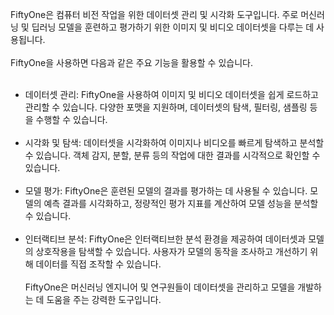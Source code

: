 FiftyOne은 컴퓨터 비전 작업을 위한 데이터셋 관리 및 시각화 도구입니다. 주로 머신러닝 및 딥러닝 모델을 훈련하고 평가하기 위한 이미지 및 비디오 데이터셋을 다루는 데 사용됩니다.
<br><br>
FiftyOne을 사용하면 다음과 같은 주요 기능을 활용할 수 있습니다.
<br><br>
- 데이터셋 관리: FiftyOne을 사용하여 이미지 및 비디오 데이터셋을 쉽게 로드하고 관리할 수 있습니다. 다양한 포맷을 지원하며, 데이터셋의 탐색, 필터링, 샘플링 등을 수행할 수 있습니다.
<br><br>
- 시각화 및 탐색: 데이터셋을 시각화하여 이미지나 비디오를 빠르게 탐색하고 분석할 수 있습니다. 객체 감지, 분할, 분류 등의 작업에 대한 결과를 시각적으로 확인할 수 있습니다.
<br><br>
- 모델 평가: FiftyOne은 훈련된 모델의 결과를 평가하는 데 사용될 수 있습니다. 모델의 예측 결과를 시각화하고, 정량적인 평가 지표를 계산하여 모델 성능을 분석할 수 있습니다.
<br><br>
- 인터랙티브 분석: FiftyOne은 인터랙티브한 분석 환경을 제공하여 데이터셋과 모델의 상호작용을 탐색할 수 있습니다. 사용자가 모델의 동작을 조사하고 개선하기 위해 데이터를 직접 조작할 수 있습니다.
<br><br>
FiftyOne은 머신러닝 엔지니어 및 연구원들이 데이터셋을 관리하고 모델을 개발하는 데 도움을 주는 강력한 도구입니다.
